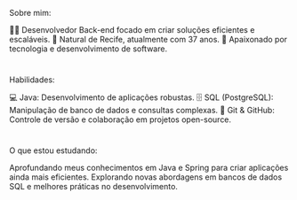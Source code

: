  Sobre mim:

🧑‍💻 Desenvolvedor Back-end focado em criar soluções eficientes e escaláveis.
📍 Natural de Recife, atualmente com 37 anos.
🚀 Apaixonado por tecnologia e desenvolvimento de software.
#
 Habilidades:

💻 Java: Desenvolvimento de aplicações robustas.
🗄️ SQL (PostgreSQL): Manipulação de banco de dados e consultas complexas.
🌱 Git & GitHub: Controle de versão e colaboração em projetos open-source.
#
 O que estou estudando:

Aprofundando meus conhecimentos em Java e Spring para criar aplicações ainda mais eficientes.
Explorando novas abordagens em bancos de dados SQL e melhores práticas no desenvolvimento.

<!---
Edson-Alvess/Edson-Alvess is a ✨ special ✨ repository because its `README.md` (this file) appears on your GitHub profile.
You can click the Preview link to take a look at your changes.
--->
